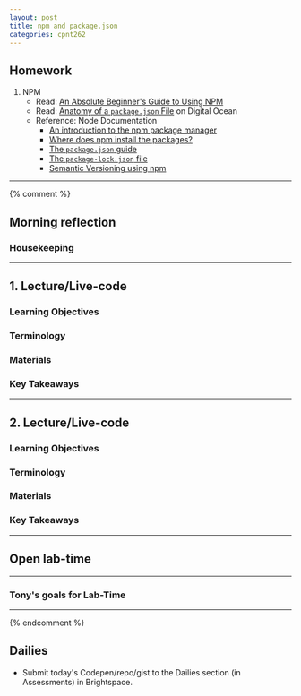 ```yaml
---
layout: post
title: npm and package.json
categories: cpnt262
---
```


## Homework
1. NPM
    - Read: [An Absolute Beginner's Guide to Using NPM](https://nodesource.com/blog/an-absolute-beginners-guide-to-using-npm/)
    - Read: [Anatomy of a `package.json` File](https://www.digitalocean.com/community/tutorials/nodejs-package-json) on Digital Ocean
    - Reference: Node Documentation
        - [An introduction to the npm package manager](https://nodejs.dev/learn/an-introduction-to-the-npm-package-manager)
        - [Where does npm install the packages?](https://nodejs.dev/learn/where-does-npm-install-the-packages)
        - [The `package.json` guide](https://nodejs.dev/learn/the-package-json-guide)
        - [The `package-lock.json` file](https://nodejs.dev/learn/the-package-lock-json-file)
        - [Semantic Versioning using npm](https://nodejs.dev/learn/semantic-versioning-using-npm)

---
{% comment %}

## Morning reflection
### Housekeeping

---

## 1. Lecture/Live-code
### Learning Objectives
### Terminology
### Materials
### Key Takeaways

---

## 2. Lecture/Live-code
### Learning Objectives
### Terminology
### Materials
### Key Takeaways

---

## Open lab-time

---

### Tony's goals for Lab-Time

---
{% endcomment %}

## Dailies
- Submit today's Codepen/repo/gist to the Dailies section (in Assessments) in Brightspace.